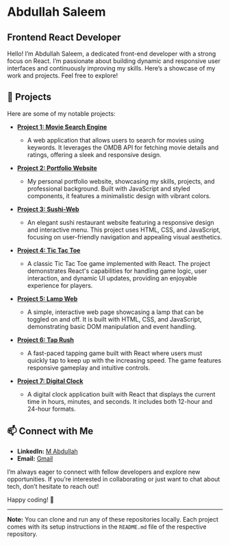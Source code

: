 # Abdullah Saleem

## Frontend React Developer

Hello! I’m Abdullah Saleem, a dedicated front-end developer with a strong focus on React. I’m passionate about building dynamic and responsive user interfaces and continuously improving my skills. Here’s a showcase of my work and projects. Feel free to explore!

## 🚀 Projects

Here are some of my notable projects:

- **[Project 1: Movie Search Engine](https://abduls-dev.github.io/Movie-Search-Engine)**
  - A web application that allows users to search for movies using keywords. It leverages the OMDB API for fetching movie details and ratings, offering a sleek and responsive design.

- **[Project 2: Portfolio Website](https://abduls-dev.github.io/Portfolio)**
  - My personal portfolio website, showcasing my skills, projects, and professional background. Built with JavaScript and styled components, it features a minimalistic design with vibrant colors.

- **[Project 3: Sushi-Web](https://abduls-dev.github.io/Sushi-Web)**
  - An elegant sushi restaurant website featuring a responsive design and interactive menu. This project uses HTML, CSS, and JavaScript, focusing on user-friendly navigation and appealing visual aesthetics.

- **[Project 4: Tic Tac Toe](https://abduls-dev.github.io/Tic-Tac-Toe)**
  - A classic Tic Tac Toe game implemented with React. The project demonstrates React's capabilities for handling game logic, user interaction, and dynamic UI updates, providing an enjoyable experience for players.

- **[Project 5: Lamp Web](https://abduls-dev.github.io/Lamp-web)**
  - A simple, interactive web page showcasing a lamp that can be toggled on and off. It is built with HTML, CSS, and JavaScript, demonstrating basic DOM manipulation and event handling.

- **[Project 6: Tap Rush](https://abduls-dev.github.io/tap-rush)**
  - A fast-paced tapping game built with React where users must quickly tap to keep up with the increasing speed. The game features responsive gameplay and intuitive controls.

- **[Project 7: Digital Clock](https://abduls-dev.github.io/digital-clock)**
  - A digital clock application built with React that displays the current time in hours, minutes, and seconds. It includes both 12-hour and 24-hour formats.

  

## 📫 Connect with Me

- **LinkedIn:** [M Abdullah](https://www.linkedin.com/in/m-abdullah-2b4986241/)
-  **Email:** [Gmail](mailto:contact.abdullahsaleem@gmail.com)

I’m always eager to connect with fellow developers and explore new opportunities. If you’re interested in collaborating or just want to chat about tech, don’t hesitate to reach out!

Happy coding! 🎉

---

**Note:** You can clone and run any of these repositories locally. Each project comes with its setup instructions in the `README.md` file of the respective repository.
